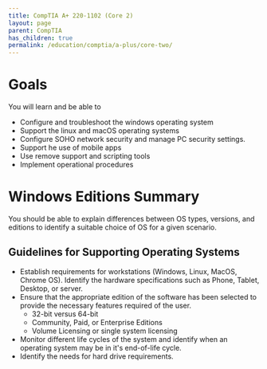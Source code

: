 ```yaml
---
title: CompTIA A+ 220-1102 (Core 2)
layout: page
parent: CompTIA
has_children: true
permalink: /education/comptia/a-plus/core-two/
---
```


# Goals

You will learn and be able to

- Configure and troubleshoot the windows operating system
- Support the linux and macOS operating systems
- Configure SOHO network security and manage PC security settings.
- Support he use of mobile apps
- Use remove support and scripting tools
- Implement operational procedures

# Windows Editions Summary

You should be able to explain differences between OS types, versions, and editions to identify a suitable choice of OS for a given scenario.

## Guidelines for Supporting Operating Systems

- Establish requirements for workstations (Windows, Linux, MacOS, Chrome OS). Identify the hardware specifications such as Phone, Tablet, Desktop, or server.
- Ensure that the appropriate edition of the software has been selected to provide the necessary features required of the user.
  - 32-bit versus 64-bit
  - Community, Paid, or Enterprise Editions
  - Volume Licensing or single system licensing
-  Monitor different life cycles of the system and identify when an operating system may be in it's end-of-life cycle.
-  Identify the needs for hard drive requirements.
